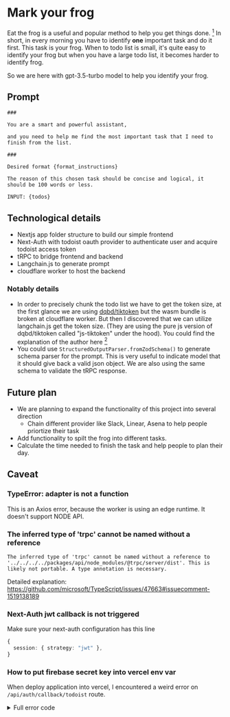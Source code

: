 # Mark your frog

Eat the frog is a useful and popular method to help you get things done. [^1] In short, in every morning you have to identify **one** important task and do it first. This task is your frog. When to todo list is small, it's quite easy to identify your frog but when you have a large todo list, it becomes harder to identify frog.

So we are here with gpt-3.5-turbo model to help you identify your frog.

## Prompt

```
### 

You are a smart and powerful assistant,

and you need to help me find the most important task that I need to finish from the list. 

###

Desired format {format_instructions}

The reason of this chosen task should be concise and logical, it should be 100 words or less.

INPUT: {todos}
```

## Technological details

- Nextjs app folder structure to build our simple frontend
- Next-Auth with todoist oauth provider to authenticate user and acquire todoist access token
- tRPC to bridge frontend and backend
- Langchain.js to generate prompt
- cloudflare worker to host the backend 

### Notably details

- In order to precisely chunk the todo list we have to get the token size, at the first glance we are using [dqbd/tiktoken](https://github.com/dqbd/tiktoken) but the wasm bundle is broken at cloudflare worker. But then I discovered that we can utilize langchain.js get the token size. (They are using the pure js version of dqbd/tiktoken called "js-tiktoken" under the hood). You could find the explanation of the author here [^2]
- You could use `StructuredOutputParser.fromZodSchema()` to generate schema parser for the prompt. This is very useful to indicate model that it should give back a valid json object. We are also using the same schema to validate the tRPC response.

## Future plan

- We are planning to expand the functionality of this project into several direction
  - Chain different provider like Slack, Linear, Asena to help people priortize their task
- Add functionality to spilt the frog into different tasks.
- Calculate the time needed to finish the task and help people to plan their day.

## Caveat

### TypeError: adapter is not a function

This is an Axios error, because the worker is using an edge runtime. It doesn't support NODE API.

### The inferred type of 'trpc' cannot be named without a reference

```
The inferred type of 'trpc' cannot be named without a reference to '../../../../packages/api/node_modules/@trpc/server/dist'. This is likely not portable. A type annotation is necessary.
```

Detailed explanation: https://github.com/microsoft/TypeScript/issues/47663#issuecomment-1519138189

### Next-Auth jwt callback is not triggered

Make sure your next-auth configuration has this line

```ts
{
  session: { strategy: "jwt" },
}
```

### How to put firebase secret key into vercel env var

When deploy application into vercel, I encountered a weird error on `/api/auth/callback/todoist` route. 

<details>
  <summary>Full error code</summary>

  ```
    [next-auth][error][OAUTH_CALLBACK_HANDLER_ERROR] 
    https://next-auth.js.org/errors#oauth_callback_handler_error 2 UNKNOWN: Getting metadata from plugin failed with error: error:1E08010C:DECODER routines::unsupported Error: 2 UNKNOWN: Getting metadata from plugin failed with error: error:1E08010C:DECODER routines::unsupported
        at callErrorFromStatus (/var/task/node_modules/.pnpm/@grpc+grpc-js@1.8.14/node_modules/@grpc/grpc-js/build/src/call.js:31:19)
        at Object.onReceiveStatus (/var/task/node_modules/.pnpm/@grpc+grpc-js@1.8.14/node_modules/@grpc/grpc-js/build/src/client.js:351:73)
        at Object.onReceiveStatus (/var/task/node_modules/.pnpm/@grpc+grpc-js@1.8.14/node_modules/@grpc/grpc-js/build/src/client-interceptors.js:323:181)
        at /var/task/node_modules/.pnpm/@grpc+grpc-js@1.8.14/node_modules/@grpc/grpc-js/build/src/resolving-call.js:94:78
        at process.processTicksAndRejections (node:internal/process/task_queues:77:11)
    for call at
        at ServiceClientImpl.makeServerStreamRequest (/var/task/node_modules/.pnpm/@grpc+grpc-js@1.8.14/node_modules/@grpc/grpc-js/build/src/client.js:334:34)
        at ServiceClientImpl.<anonymous> (/var/task/node_modules/.pnpm/@grpc+grpc-js@1.8.14/node_modules/@grpc/grpc-js/build/src/make-client.js:105:19)
        at /var/task/node_modules/.pnpm/@google-cloud+firestore@6.6.0/node_modules/@google-cloud/firestore/build/src/v1/firestore_client.js:227:29
        at /var/task/node_modules/.pnpm/google-gax@3.6.0/node_modules/google-gax/build/src/streamingCalls/streamingApiCaller.js:38:28
        at /var/task/node_modules/.pnpm/google-gax@3.6.0/node_modules/google-gax/build/src/normalCalls/timeout.js:44:16
        at Object.request (/var/task/node_modules/.pnpm/google-gax@3.6.0/node_modules/google-gax/build/src/streamingCalls/streaming.js:130:40)
        at Timeout.makeRequest [as _onTimeout] (/var/task/node_modules/.pnpm/retry-request@5.0.2/node_modules/retry-request/index.js:141:28)
        at listOnTimeout (node:internal/timers:569:17)
        at process.processTimers (node:internal/timers:512:7)
    Caused by: Error
        at Query._get (/var/task/node_modules/.pnpm/@google-cloud+firestore@6.6.0/node_modules/@google-cloud/firestore/build/src/reference.js:1717:23)
        at Query.get (/var/task/node_modules/.pnpm/@google-cloud+firestore@6.6.0/node_modules/@google-cloud/firestore/build/src/reference.js:1705:21)
        at getOneDoc (/var/task/apps/app/.next/server/chunks/837.js:290:52)
        at getUserByAccount (/var/task/apps/app/.next/server/chunks/837.js:134:35)
        at _callee2$ (/var/task/node_modules/.pnpm/next-auth@4.22.1_next@13.4.1_react-dom@18.2.0_react@18.2.0/node_modules/next-auth/core/errors.js:365:29)
        at tryCatch (/var/task/node_modules/.pnpm/@babel+runtime@7.21.5/node_modules/@babel/runtime/helpers/regeneratorRuntime.js:44:17)
        at Generator.<anonymous> (/var/task/node_modules/.pnpm/@babel+runtime@7.21.5/node_modules/@babel/runtime/helpers/regeneratorRuntime.js:125:22)
        at Generator.next (/var/task/node_modules/.pnpm/@babel+runtime@7.21.5/node_modules/@babel/runtime/helpers/regeneratorRuntime.js:69:21)
        at asyncGeneratorStep (/var/task/node_modules/.pnpm/@babel+runtime@7.21.5/node_modules/@babel/runtime/helpers/asyncToGenerator.js:3:24)
        at _next (/var/task/node_modules/.pnpm/@babel+runtime@7.21.5/node_modules/@babel/runtime/helpers/asyncToGenerator.js:22:9) {
      name: 'GetUserByAccountError',
      code: 2
    }
  ```
<details/>

I begin to dig into how to solve this problem. I found that the problem is caused by the firebase secret key. I put the secret key into vercel env var, but it seems that the secret key is not correctly parsed.

```
FIREBASE_PRIVATE_KEY="-----BEGIN PRIVATE KEY.........-----END PRIVATE KEY-----\n"
```

You need to copy this line and then directly paste into Vercel. Vercel will automatically replace newline.


- [Vercel/Storing complex secrets](https://github.com/vercel/vercel/issues/749#issuecomment-1323978876)


## Reference

- [Building a GPT-3 app with Next.js and Vercel Edge Functions](https://vercel.com/blog/gpt-3-app-next-js-vercel-edge-functions)
- [Agent GPT](https://github.com/reworkd/AgentGPT)
- [supabase-community/nextjs-openai-doc-search](https://github.com/supabase-community/nextjs-openai-doc-search/)
- [dair-ai/Prompt-Engineering-Guide](https://github.com/dair-ai/Prompt-Engineering-Guide)
- [LangChain101: Question A 300 Page Book (w/ OpenAI + Pinecone)](https://www.youtube.com/watch?v=h0DHDp1FbmQ)


[^1]: [Todoist/Eat the frog](https://todoist.com/productivity-methods/eat-the-frog)
[^2]: [Cloudflare worker Uncaught ReferenceError: FinalizationRegistry is not defined](https://github.com/dqbd/tiktoken/issues/46)
